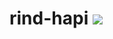 # rind-hapi [![](https://travis-ci.org/creativelive/rind-hapi.png)](https://travis-ci.org/creativelive/rind-hapi)
